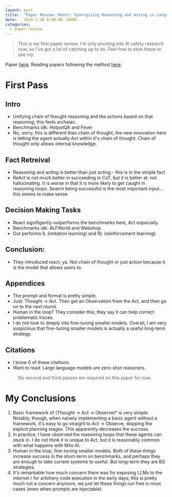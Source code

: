```yaml
---
layout: post
title:  "Paper Review: React: Synergizing Reasoning and Acting in Language Models"
date:   2024-2-10 0:00:00 -0400
categories:
  - paper-review
---
```


> This is my first paper review. I'm only pivoting into AI safety research now, so I've got a lot of catching up to do. Feel free to skim these to see my 

Paper [here](https://arxiv.org/pdf/1706.03741). Reading papers following the method [here](http://ccr.sigcomm.org/online/files/p83-keshavA.pdf).

# First Pass

## Intro
- Unifying chain of thought reasoning and the actions based on that reasoning; this feels archaiac. 
-  Benchmarks idk: HotpotQA and Fever
- No, sorry, this is different than chain of thought; the new innovation here is letting the agent actually Act within it's chain of thought. Chain of thought only allows internal knowledge.

## Fact Retreival
- Reasoning and acting is better than just acting - this is in the simple fact 
- ReAct is not much better in succeeding in CoT, but it is better at: not hallucinating. It is worse in that it is more likely to get caught in reasoning loops. Search being successful is the most important input... this seems to make sense

## Decision Making Tasks
- React signifigantly outperforms the benchmarks here, Act especially.
- Benchmarks idk: ALFWorld and Webshop.
- Out performs IL (imitation learning) and RL (reinforcement learning).

## Conclusion:
- They introduced react, ya. Not chain of thought or just action because it is the model that allows users to.

## Appendices
- The prompt and format is pretty simple. 
- Just: Thought -> Act. Then get an Observation from the Act, and then go on to the next round. 
- Human in the loop? They consider this; they say it can help correct problematic traces.
- I do not look to deeply into fine-tuning smaller models. Overall, I am very suspicious that fine-tuning smaller models is actually a useful long-term strategy.

## Citations
- I know 0 of these citations. 
- Want to read: Large language models are zero-shot reasoners.

> No second and third passes are required on this paper for now. 

# My Conclusions
1. Basic framework of (Thought -> Act -> Observe)* is very simple. Notably, though, when naively implementing a basic agent without a framework, it's easy to go straight to Act -> Observe, skipping the explicit planning stages. This apparently decreases the success. 
2. In practice, I have observed the reasoning loops that these agents can stuck in. I do not think it is unique to Act, but it is reasonably common with what happens with Mito AI. 
3. Human in the loop, fine-tuning smaller models. Both of these things increase success in the short-term on benchmarks, and perhaps they are enough to take current systems to useful. But long-term they are BS strategies.
4. It's remarkable how much concern there was for exposing LLMs to the internet / for arbitrary code execution in the early days; this is pretty much not a concern anymore, we just let these things run free in most cases (even when prompts are injectable).